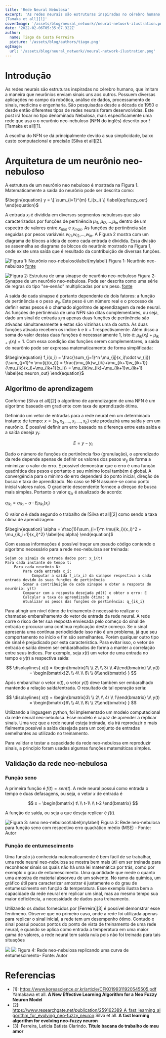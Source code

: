 ```yaml
---
title: 'Rede Neural Nebulosa'
excerpt: 'As redes neurais são estruturas inspiradas no cérebro humano, que imitam a maneira que neurônios enviam sinais uns aos outros. Possuem diversas aplicações no campo da robótica, análise de dados, processamento de sinais, medicina e engenharia. São pesquisadas desde a década de 1950 e desde então diferentes tipos de redes neurais foram desenvolvidas. Este post irá focar no tipo denominado Nebulosa, mais especificamente uma rede que usa o o neurônio neo-nebuloso descrito por
[Tamaka et all][1]'
coverImage: '/assets/blog/neural_network//neural-network-ilustration.png'
date: '2022-02-06T05:35:07.322Z'
author:
  name: Tiago da Costa Ferreira
  picture: '/assets/blog/authors/tiago.png'
ogImage:
  url: '/assets/blog/neural_network//neural-network-ilustration.png'
---
```


# Introdução

As redes neurais são estruturas inspiradas no cérebro humano, que imitam a maneira que neurônios enviam sinais uns aos outros. Possuem diversas aplicações no campo da robótica, análise de dados, processamento de sinais, medicina e engenharia. São pesquisadas desde a década de 1950 e desde então diferentes tipos de redes neurais foram desenvolvidas. Este post irá focar no tipo denominado Nebulosa, mais especificamente uma rede que usa o o neurônio neo-nebuloso (NFN do inglês) descrito por ![Tamaka et all][1].

A escolha do NFN se dá principalmente devido a sua simplicidade, baixo custo computacional e precisão [Silva et all][2].

# Arquitetura de um neurônio neo-nebuloso

A estrutura de um neurônio neo nebuloso é mostrada na Figura 1. Matematicamente a saída do neurônio pode ser descrita como:

$\begin{equation}
y = \[ \sum_{i=1}^{m} f_i(x_i) \]
\label{eq:fuzzy_out}
\end{equation}$

A entrada $x_i$ é dividida em diversos segmentos nebulosos que são caracterizados por funções de pertinência $\mu_{i1}$, $\mu_{i2}$,...,$\mu_{in}$ dentro de um espectro de valores entre $x_{min}$ e $x_{max}$. As funções de pertinência são seguidas por pesos variáveis $w_{i1}$,$w_{i2}$,...,$w_{in}$. A Figura 2 mostra com um diagrama de blocos a ideia de como cada entrada é dividida. Essa divisão se assemelha ao diagrama de blocos do neurônio mostrado na Figura 1, onde existe uma saída que é resultado da contribuição de diversas funções.

![Figura 1: Neurônio neo-nebuloso\label{mylabel}](/assets/blog/neural_network/Neo-Fuzzy-Neuron-Synapse.png)
Figura 1: Neurônio neo-nebuloso [fonte](https://www.researchgate.net/publication/239919031_A_Neo-Fuzzy_Approach_for_Bottom_Parameters_Estimation_in_Oil_Wells)

![Figura 2: Estrutura de uma sinapse de neurônio neo-nebuloso](/assets/blog/neural_network/synapse.png)
Figura 2: Synapse de um neurônio neo-nebulosa. Pode ser descrita como uma série de regras do tipo "se-senão" multiplicadas por um peso. [fonte](https://www.koreascience.or.kr/article/CFKO199311920545505.pdf)

A saída de cada sinapse é portanto dependente de dois fatores: a função de pertinência e o peso $w_{ij}$. Este peso é um número real e o processo de definir estes pesos é o chamado algoritmo de aprendizagem da rede neural. As funções de pertinência de uma NFN são ditas complementares, ou seja, dado um sinal de entrada $x_i$m apenas duas funções de pertinência são ativadas simultaneamente e estas são vizinhas uma da outra. As duas funções ativada recebem os índice $k$ e $k+1$ respectivamente. Além disso a soma do valor destas duas funções é
necessariamente 1, isto é: $\mu_{ik}(x_i)+\mu_{ik+1}(x_i)=1$. Com essa condição das funções serem complementares, a saída do neurônio pode ser expressa matematicamente de forma simplificada:

$\begin{equation}
f_i(x_i) = \frac{\sum_{j=1}^n \mu_{ij}(x_i)\cdot w_{ij}}{\sum_{j=1}^n \mu{ij}(x_i)} = \frac{\mu_{ik}w_{ik}+\mu_{ik+1}w_{ik+1}}{\mu_{ik}(x_i)+\mu_{ik+1}(x_i)} =  \mu_{ik}w_{ik}+\mu_{ik+1}w_{ik+1}
\label{eq:neuron_out}
\end{equation}$

## Algoritmo de aprendizagem

Conforme [Silva et all][2] o algoritmo de aprendizagem de uma NFN é um algoritmo baseado em gradiente com taxa de aprendizado ótima. 

Definindo um vetor de entradas para a rede neural em um determinado instante de tempo: $x = (x_1, x_2, ..., x_i, ..., x_n)$ este produzirá uma saída $y$ em um neurônio. É possível definir um erro baseado na diferença entre esta saída e a saída deseja $y_t$:

$$
E = y-y_t
$$

Dado o número de funções de pertinência fixo (granulação), o aprendizado da rede depende apenas de definir os valores dos pesos $w_{ij}$ de forma a minimizar o valor do erro. É possível demonstrar que o erro é uma função quadrática dos pesos e portanto o seu mínimo local também é global. A convergência para o mínimo do erro dependerá do ponto inicial, direção de busca e taxa de aprendizado. No caso se NFN assume-se como ponto inicial valores nulos. O gradiente descendente
fornece a direçao de busca mais simples. Portanto o valor $q_{ik}$ é atualizado de acordo:

$\begin{equation}
q_{ik_i} = q_{ik_i} - \alpha \cdot E \mu_{ik_i}(x_{i})
\label{eq:update_q}
\end{equation}$

O valor $\alpha$ é dada segundo o trabalho de [Silva et all][2] como sendo a taxa ótima de aprendizagem:

$\begin{equation}
\alpha = \frac{1}{\sum_{i=1}^n \mu{ik_i}(x_i)^2 + \mu_{ik_i+1}(x_i)^2}
\label{eq:alpha}
\end{equation}$

Com esssas informações é possível traçar um pseudo código contendo o algoritmo necessário para a rede neo-nebulosa ser treinada:

    Sejam os sinais de entrada dados por: x_i(t)
    Para cada instante de tempo t:
        Para cada neurônio N:
            Para cada entrada x_i:
                Computar a saída f_i(x_i) da sinapse respectiva a cada entrada devido às suas funções de pertinência
            Somar a contribuição de cada sinapse e obter a resposta do neurônio: y(t)
            Comparar com a resposta desejada yd(t) e obter o erro: E
            Calcular a taxa de aprendizado ótima: α
            Atualizar os pesos das funções de pertinência: q_{ik_i}

Para atingir um nível ótimo de treinamento é necessário realizar o chamadao embaralhamento do vetor de entrada da rede neural. A rede corre o risco de ter sua resposta enviesada pelo começo do sinal de entrada e procurar uma contínua replicação deste começo. Se o sinal apresenta uma contínua periodicidade isso não é um problema, já que seu comportamento no início e fim são semelhantes. Porém qualquer outro tipo de sinal é prejudicado por esta característica. Para evitar isso, o vetor de entrada e saída devem ser embaralhados de forma a manter a correlação entre seus índices. Por exemplo, seja $x(t)$ um vetor de uma entrada no tempo e $y(t)$ a respectiva saída:

$$
\displaylines{
  x(t) = \begin{bmatrix}1\ \\ 2\ \\ 3\ \\ 4\\end{bmatrix} \\\ y(t) = \begin{bmatrix}2\ \\ 4\ \\ 6\ \\ 8\\end{bmatrix}
}
$$

Após embaralhar o vetor $x(t)$, o vetor $y(t)$ deve também ser embaralhado mantendo a relação saída/entrada. O resultado de tal operação seria:

$$
\displaylines{
  x(t) = \begin{bmatrix}3\ \\ 2\ \\ 4\ \\ 1\\end{bmatrix} \\\ y(t) = \begin{bmatrix}6\ \\ 4\ \\ 8\ \\ 2\\end{bmatrix}
}
$$

Utilizando a linguagem python, foi implementado um modelo computacional da rede neural neo-nebulosa. Esse modelo é capaz de aprender a replicar sinais. Uma vez que a rede neural esteja treinada, ela irá reproduzir o mais fielmente possível a saída desejada para um conjunto de entradas semelhantes ao utilizado no treinamento.

Para validar e testar a capacidade da rede neo-nebulosa em reproduzir sinais, a princípio foram usadas algumas funções matemáticas simples.

## Validação da rede neo-nebulosa

### Função seno
A primeira função é $f(t) = sen(t)$. A rede neural possui como entrada o tempo e duas defasagens, ou seja, o vetor $x$ de entrada é

$$ x = \begin{bmatrix} t\ \\ t-1\ \\ t-2 \end{bmatrix} $$

A função de saída, ou seja a que deseja replicar é $f(t)$. 

![Figura 3: seno neo-nebuloso\label{mylabel}](/assets/blog/neural_network/rede_neo_nebulosa_replica_seno.png)
Figura 3: Rede neo-nebulosa para função seno com respectivo erro quadrático médio (MSE) - Fonte: Autor 

### Função de entumescimento
Uma função já conhecida matematicamente é bem fácil de se trabalhar, uma rede neural neo-nebulosa se mostra bem mais útil em ser treinada para reconhecer sinais os quais não há uma lei matemática por trás, como por exemplo o grau de entumescimento. Uma quantidade que mede o quanto uma amostra de material absorveu de um solvente. No ramo da química, um gráfico útil para caracterizar amostrar é justamente o do grau de entumescimento em função da temperatura. Esse exemplo ilustra bem a capacidade da rede neural em replicar um sinal, mas ao mesmo tempo sua maior deficiência, a necessidade de dados para treinamento.

Utilizando os dados fornecidos por [Ferreira][3] é possível demonstrar esse fenômeno. Observe que no primeiro caso, onde a rede foi utilizada apenas para replicar o sinal inicial, a rede tem um desempenho ótimo. Contudo o sinal possui poucos pontos do ponto de vista de treinamento de uma rede neural, e quando se aplica como entrada a temperatura em uma maior gama de valores, a rede neural tem saída nula pois não foi treinada para tais situações

![](/assets/blog/neural_network/rede_neo_nebulosa_replica_entumescimento_1.png)
![](/assets/blog/neural_network/rede_neo_nebulosa_replica_entumescimento_2.png)
Figura 4: Rede neo-nebulosa replicando uma curva de entumescimento- Fonte: Autor 

# Referencias
- [1]: <https://www.koreascience.or.kr/article/CFKO199311920545505.pdf> Yamakawa et all. **A New Effective Learning Algorithm for a Neo Fuzzy Neuron Model**
- [2]: <https://www.researchgate.net/publication/259162389_A_fast_learning_algorithm_for_evolving_neo-fuzzy_neuron> Silva et all. **A fast learning algorithm for evolving neo-fuzzy neuron**
- [3]: Ferreira, Leticia Batista Clarindo. **Título bacana do trabalho do meu amor**
